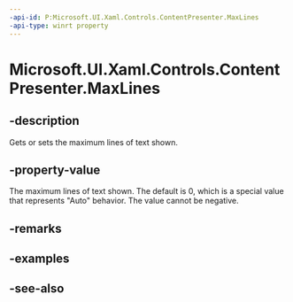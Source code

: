 ```yaml
---
-api-id: P:Microsoft.UI.Xaml.Controls.ContentPresenter.MaxLines
-api-type: winrt property
---
```


<!-- Property syntax
public int MaxLines { get;  set; }
-->

# Microsoft.UI.Xaml.Controls.ContentPresenter.MaxLines

## -description
Gets or sets the maximum lines of text shown.

## -property-value
The maximum lines of text shown. The default is 0, which is a special value that represents "Auto" behavior. The value cannot be negative.

## -remarks

## -examples

## -see-also
